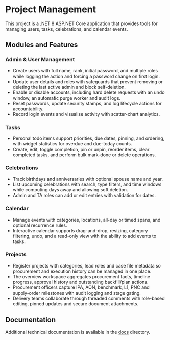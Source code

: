 # Project Management

This project is a .NET 8 ASP.NET Core application that provides tools for managing users, tasks, celebrations, and calendar events.

## Modules and Features

### Admin & User Management
- Create users with full name, rank, initial password, and multiple roles while logging the action and forcing a password change on first login.
- Update user details and roles with safeguards that prevent removing or deleting the last active admin and block self-deletion.
- Enable or disable accounts, including hard delete requests with an undo window, an automatic purge worker and audit logs.
- Reset passwords, update security stamps, and log lifecycle actions for accountability.
- Record login events and visualise activity with scatter-chart analytics.

### Tasks
- Personal todo items support priorities, due dates, pinning, and ordering, with widget statistics for overdue and due-today counts.
- Create, edit, toggle completion, pin or unpin, reorder items, clear completed tasks, and perform bulk mark-done or delete operations.

### Celebrations
- Track birthdays and anniversaries with optional spouse name and year.
- List upcoming celebrations with search, type filters, and time windows while computing days away and allowing soft deletion.
- Admin and TA roles can add or edit entries with validation for dates.

### Calendar
- Manage events with categories, locations, all-day or timed spans, and optional recurrence rules.
- Interactive calendar supports drag-and-drop, resizing, category filtering, undo, and a read-only view with the ability to add events to tasks.

### Projects
- Register projects with categories, lead roles and case file metadata so procurement and execution history can be managed in one place.
- The overview workspace aggregates procurement facts, timeline progress, approval history and outstanding backfill/plan actions.
- Procurement officers capture IPA, AON, benchmark, L1, PNC and supply-order milestones with audit logging and stage gating.
- Delivery teams collaborate through threaded comments with role-based editing, pinned updates and secure document attachments.

## Documentation
Additional technical documentation is available in the [docs](docs) directory.
